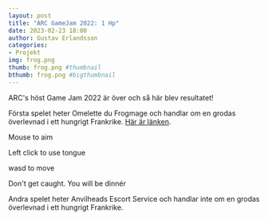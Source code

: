 ```yaml
---
layout: post
title: "ARC GameJam 2022: 1 Hp"
date: 2023-02-23 18:00
author: Gustav Erlandsson
categories: 
- Projekt
img: frog.png
thumb: frog.png #thumbnail
bthumb: frog.png #bigthumbnail
---
```

ARC's höst Game Jam 2022 är över och så här blev resultatet!
<!--more-->
Första spelet heter Omelette du Frogmage och handlar om en grodas överlevnad i ett hungrigt Frankrike.
[Här är länken](https://arc-sweden.itch.io/omelette-du-frogmage-gamejam-2022-fall).

Mouse to aim

Left click to use tongue

wasd to move

Don't get caught. You will be dinnér

Andra spelet heter Anvilheads Escort Service och handlar inte om en grodas överlevnad i ett hungrigt Frankrike.

